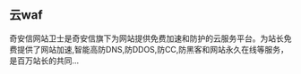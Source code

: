 ## 云waf
奇安信网站卫士是奇安信旗下为网站提供免费加速和防护的云服务平台。为站长免费提供了网站加速,智能高防DNS,防DDOS,防CC,防黑客和网站永久在线等服务，是百万站长的共同...

## 
